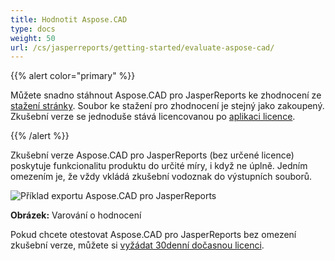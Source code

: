```yaml
---
title: Hodnotit Aspose.CAD
type: docs
weight: 50
url: /cs/jasperreports/getting-started/evaluate-aspose-cad/
---
```


{{% alert color="primary" %}}

Můžete snadno stáhnout Aspose.CAD pro JasperReports ke zhodnocení ze [stažení stránky](https://downloads.aspose.com/cad/jasperreports). Soubor ke stažení pro zhodnocení je stejný jako zakoupený. Zkušební verze se jednoduše stává licencovanou po [aplikaci licence](/cad/jasperreports/licensing/).

{{% /alert %}}

Zkušební verze Aspose.CAD pro JasperReports (bez určené licence) poskytuje funkcionalitu produktu do určité míry, i když ne úplně. Jedním omezením je, že vždy vkládá zkušební vodoznak do výstupních souborů.

![Příklad exportu Aspose.CAD pro JasperReports](/_assets/jasper/AreaChartReport.jpg)

**Obrázek:** Varování o hodnocení

Pokud chcete otestovat Aspose.CAD pro JasperReports bez omezení zkušební verze, můžete si [vyžádat 30denní dočasnou licenci](https://purchase.aspose.com/temporary-license).
